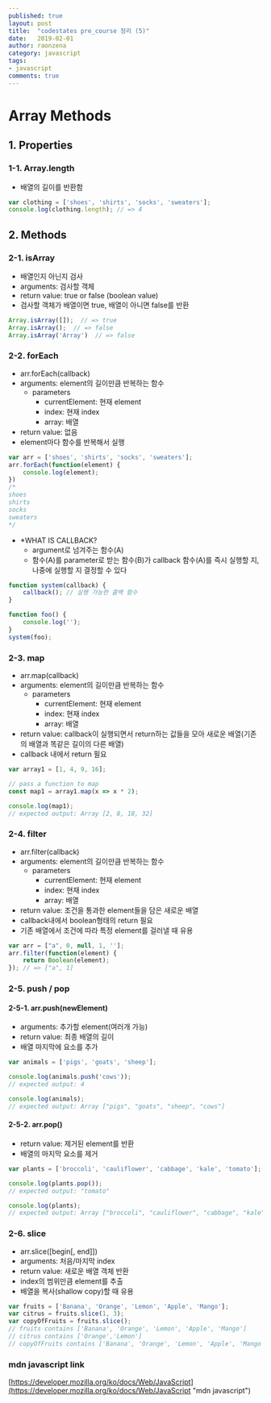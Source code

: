 ```yaml
---
published: true
layout: post
title:  "codestates pre_course 정리 (5)"
date:   2019-02-01
author: raonzena 
category: javascript
tags:
- javascript
comments: true
---
```


#  Array Methods #

## 1. Properties  ##

### 1-1. Array.length ###
- 배열의 길이를 반환함
~~~javascript 
var clothing = ['shoes', 'shirts', 'socks', 'sweaters'];
console.log(clothing.length); // => 4
~~~  

## 2. Methods  ##

### 2-1. isArray ###
- 배열인지 아닌지 검사
- arguments: 검사할 객체
- return value: true or false (boolean value)
- 검사할 객체가 배열이면 true, 배열이 아니면 false를 반환
~~~javascript
Array.isArray([]);  // => true
Array.isArray();  // => false
Array.isArray('Array')  // => false
~~~

### 2-2. forEach ###
- arr.forEach(callback)
- arguments: element의 길이만큼 반복하는 함수
  - parameters
    - currentElement: 현재 element
    - index: 현재 index
    - array: 배열
- return value: 없음
- element마다 함수를 반복해서 실행

~~~javascript
var arr = ['shoes', 'shirts', 'socks', 'sweaters'];
arr.forEach(function(element) {
    console.log(element); 
})
/*
shoes
shirts
socks
sweaters
*/
~~~

- *WHAT IS CALLBACK?
  - argument로 넘겨주는 함수(A)
  - 함수(A)를 parameter로 받는 함수(B)가 callback 함수(A)를 즉시 실행할 지, 나중에 실행할 지 결정할 수 있다

~~~javascript
function system(callback) {
    callback(); // 실행 가능한 콜백 함수
}

function foo() { 
    console.log('');
}
system(foo);
~~~

### 2-3. map ###
- arr.map(callback)
- arguments: element의 길이만큼 반복하는 함수
  - parameters
    - currentElement: 현재 element
    - index: 현재 index
    - array: 배열
- return value: callback이 실행되면서 return하는 값들을 모아 새로운 배열(기존의 배열과 똑같은 길이의 다른 배열)
- callback 내에서 return 필요

~~~javascript
var array1 = [1, 4, 9, 16];

// pass a function to map
const map1 = array1.map(x => x * 2);

console.log(map1);
// expected output: Array [2, 8, 18, 32]
~~~

### 2-4. filter ###
- arr.filter(callback)
- arguments: element의 길이만큼 반복하는 함수
  - parameters
    - currentElement: 현재 element
    - index: 현재 index
    - array: 배열
- return value: 조건을 통과한 element들을 담은 새로운 배열
- callback내에서 boolean형태의 return 필요
- 기존 배열에서 조건에 따라 특정 element를 걸러낼 때 유용

~~~javascript
var arr = ["a", 0, null, 1, ''];
arr.filter(function(element) {
    return Boolean(element);
}); // => ["a", 1]
~~~

### 2-5. push / pop ###
#### 2-5-1. arr.push(newElement) ####
- arguments: 추가할 element(여러개 가능)
- return value: 최종 배열의 길이
- 배열 마지막에 요소를 추가  
~~~javascript
var animals = ['pigs', 'goats', 'sheep'];

console.log(animals.push('cows'));
// expected output: 4

console.log(animals);
// expected output: Array ["pigs", "goats", "sheep", "cows"]
~~~

#### 2-5-2. arr.pop() ####
- return value: 제거된 element를 반환
- 배열의 마지막 요소를 제거

~~~javascript
var plants = ['broccoli', 'cauliflower', 'cabbage', 'kale', 'tomato'];

console.log(plants.pop());
// expected output: "tomato"

console.log(plants);
// expected output: Array ["broccoli", "cauliflower", "cabbage", "kale"]
~~~

### 2-6. slice ###
- arr.slice([begin[, end]])
- arguments: 처음/마지막 index
- return value: 새로운 배열 객체 반환
- index의 범위만큼 element를 추출
- 배열을 복사(shallow copy)할 때 유용  
~~~javascript
var fruits = ['Banana', 'Orange', 'Lemon', 'Apple', 'Mango'];
var citrus = fruits.slice(1, 3);
var copyOfFruits = fruits.slice();
// fruits contains ['Banana', 'Orange', 'Lemon', 'Apple', 'Mango']
// citrus contains ['Orange','Lemon']
// copyOfFruits contains ['Banana', 'Orange', 'Lemon', 'Apple', 'Mango']
~~~

### mdn javascript link ###
[https://developer.mozilla.org/ko/docs/Web/JavaScript](https://developer.mozilla.org/ko/docs/Web/JavaScript "mdn javascript")
